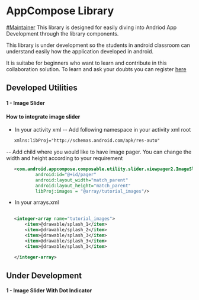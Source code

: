 # AppCompose Library
[#Maintainer](https://wideclassrooms.com)
This library is designed for easily diving into Andriod App Development through the library components.

This library is under development so the students in android classroom can understand easily how the application developed in android.
 
It is suitabe for beginners who want to learn and contribute in this collaboration solution. To learn and ask your doubts you can register [here](https://wideclassrooms.com)

## Developed Utilities

#### 1 - Image Slider
#### How to integrate image slider

 - In your activity xml 
 -- Add following namespace in your activity xml root
 
 ```Xml
    xmlns:libProj="http://schemas.android.com/apk/res-auto" 
```
  -- Add child where you would like to have image pager. You can change the width and height according to your requirement
 ```Xml
    <com.android.appcompose.composable.utility.slider.viewpager2.ImageSliderView
            android:id="@+id/pager"
            android:layout_width="match_parent"
            android:layout_height="match_parent"
            libProj:images = "@array/tutorial_images"/>
```
 - In your arrays.xml
 ```Xml
    
    <integer-array name="tutorial_images">
        <item>@drawable/splash_1</item>
        <item>@drawable/splash_2</item>
        <item>@drawable/splash_3</item>
        <item>@drawable/splash_3</item>
        <item>@drawable/splash_3</item>

    </integer-array> 
```
## Under Development

#### 1 - Image Slider With Dot Indicator